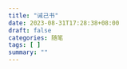 ```yaml
---
title: "诫己书"
date: 2023-08-31T17:28:38+08:00
draft: false
categories: 随笔
tags: [ ]
summary: ""
---
```


